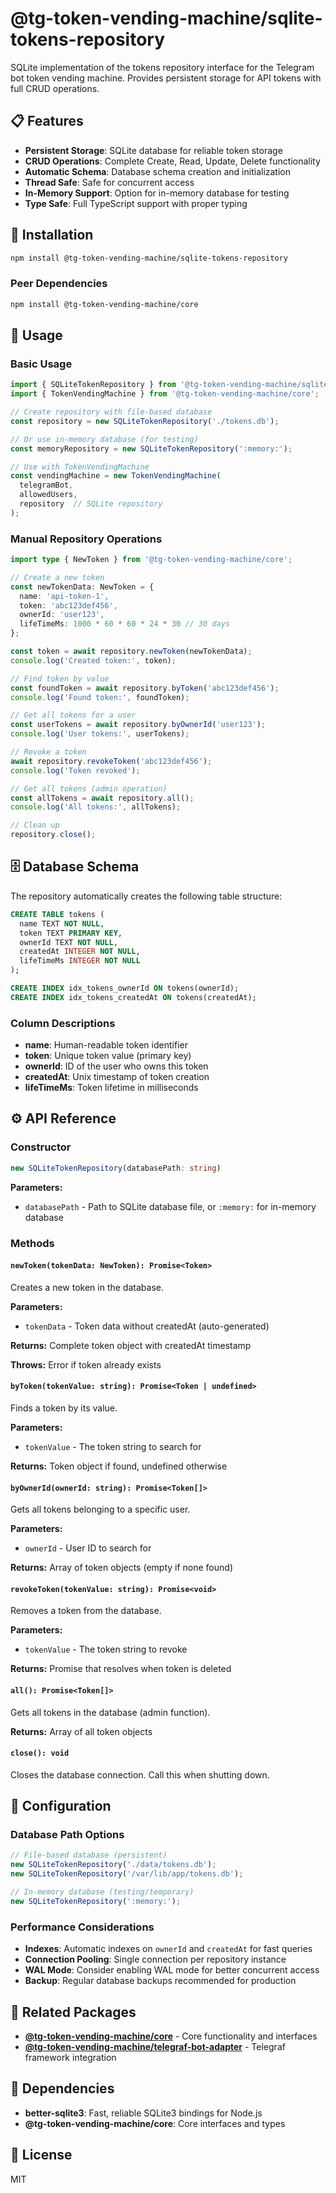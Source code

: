 # @tg-token-vending-machine/sqlite-tokens-repository

SQLite implementation of the tokens repository interface for the Telegram bot token vending machine. Provides persistent storage for API tokens with full CRUD operations.

## 📋 Features

- **Persistent Storage**: SQLite database for reliable token storage
- **CRUD Operations**: Complete Create, Read, Update, Delete functionality
- **Automatic Schema**: Database schema creation and initialization
- **Thread Safe**: Safe for concurrent access
- **In-Memory Support**: Option for in-memory database for testing
- **Type Safe**: Full TypeScript support with proper typing

## 🚀 Installation

```bash
npm install @tg-token-vending-machine/sqlite-tokens-repository
```

### Peer Dependencies

```bash
npm install @tg-token-vending-machine/core
```

## 📖 Usage

### Basic Usage

```typescript
import { SQLiteTokenRepository } from '@tg-token-vending-machine/sqlite-tokens-repository';
import { TokenVendingMachine } from '@tg-token-vending-machine/core';

// Create repository with file-based database
const repository = new SQLiteTokenRepository('./tokens.db');

// Or use in-memory database (for testing)
const memoryRepository = new SQLiteTokenRepository(':memory:');

// Use with TokenVendingMachine
const vendingMachine = new TokenVendingMachine(
  telegramBot,
  allowedUsers,
  repository  // SQLite repository
);
```

### Manual Repository Operations

```typescript
import type { NewToken } from '@tg-token-vending-machine/core';

// Create a new token
const newTokenData: NewToken = {
  name: 'api-token-1',
  token: 'abc123def456',
  ownerId: 'user123',
  lifeTimeMs: 1000 * 60 * 60 * 24 * 30 // 30 days
};

const token = await repository.newToken(newTokenData);
console.log('Created token:', token);

// Find token by value
const foundToken = await repository.byToken('abc123def456');
console.log('Found token:', foundToken);

// Get all tokens for a user
const userTokens = await repository.byOwnerId('user123');
console.log('User tokens:', userTokens);

// Revoke a token
await repository.revokeToken('abc123def456');
console.log('Token revoked');

// Get all tokens (admin operation)
const allTokens = await repository.all();
console.log('All tokens:', allTokens);

// Clean up
repository.close();
```

## 🗄️ Database Schema

The repository automatically creates the following table structure:

```sql
CREATE TABLE tokens (
  name TEXT NOT NULL,
  token TEXT PRIMARY KEY,
  ownerId TEXT NOT NULL,
  createdAt INTEGER NOT NULL,
  lifeTimeMs INTEGER NOT NULL
);

CREATE INDEX idx_tokens_ownerId ON tokens(ownerId);
CREATE INDEX idx_tokens_createdAt ON tokens(createdAt);
```

### Column Descriptions

- **name**: Human-readable token identifier
- **token**: Unique token value (primary key)
- **ownerId**: ID of the user who owns this token
- **createdAt**: Unix timestamp of token creation
- **lifeTimeMs**: Token lifetime in milliseconds

## ⚙️ API Reference

### Constructor

```typescript
new SQLiteTokenRepository(databasePath: string)
```

**Parameters:**
- `databasePath` - Path to SQLite database file, or `:memory:` for in-memory database

### Methods

#### `newToken(tokenData: NewToken): Promise<Token>`

Creates a new token in the database.

**Parameters:**
- `tokenData` - Token data without createdAt (auto-generated)

**Returns:** Complete token object with createdAt timestamp

**Throws:** Error if token already exists

#### `byToken(tokenValue: string): Promise<Token | undefined>`

Finds a token by its value.

**Parameters:**
- `tokenValue` - The token string to search for

**Returns:** Token object if found, undefined otherwise

#### `byOwnerId(ownerId: string): Promise<Token[]>`

Gets all tokens belonging to a specific user.

**Parameters:**
- `ownerId` - User ID to search for

**Returns:** Array of token objects (empty if none found)

#### `revokeToken(tokenValue: string): Promise<void>`

Removes a token from the database.

**Parameters:**
- `tokenValue` - The token string to revoke

**Returns:** Promise that resolves when token is deleted

#### `all(): Promise<Token[]>`

Gets all tokens in the database (admin function).

**Returns:** Array of all token objects

#### `close(): void`

Closes the database connection. Call this when shutting down.

## 🔧 Configuration

### Database Path Options

```typescript
// File-based database (persistent)
new SQLiteTokenRepository('./data/tokens.db');
new SQLiteTokenRepository('/var/lib/app/tokens.db');

// In-memory database (testing/temporary)
new SQLiteTokenRepository(':memory:');
```

### Performance Considerations

- **Indexes**: Automatic indexes on `ownerId` and `createdAt` for fast queries
- **Connection Pooling**: Single connection per repository instance
- **WAL Mode**: Consider enabling WAL mode for better concurrent access
- **Backup**: Regular database backups recommended for production

## 🔗 Related Packages

- **[@tg-token-vending-machine/core](../core)** - Core functionality and interfaces
- **[@tg-token-vending-machine/telegraf-bot-adapter](../telegraf-bot-adapter)** - Telegraf framework integration

## 📄 Dependencies

- **better-sqlite3**: Fast, reliable SQLite3 bindings for Node.js
- **@tg-token-vending-machine/core**: Core interfaces and types

## 📄 License

MIT
